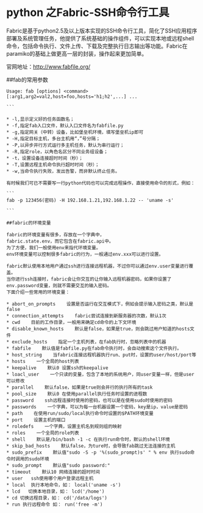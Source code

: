  # python 之Fabric-SSH命令行工具


Fabric是基于python2.5及以上版本实现的SSH命令行工具，简化了SSH应用程序部署及系统管理任务，他提供了系统基础的操作组件，可以实现本地或远程shell命令，包括命令执行、文件上传、下载及完整执行日志输出等功能。Fabric在paramiko的基础上做更高一层的封装，操作起来更加简单。

官网地址：http://www.fabfile.org/

##fab的常用参数
``````
Usage: fab [options] <command>[:arg1,arg2=val2,host=foo,hosts='h1;h2',...] ...

```

* -l,显示定义好的任务函数名；
* -f,指定fab入口文件，默认入口文件名为fabfile.py
* -g,指定网关（中转）设备，比如堡垒机环境，填写堡垒机ip即可
* -H,指定目标主机，多台主机用“，”号分隔；
* -P,以异步并行方式运行多主机任务，默认为串行运行；
* -R,指定role，以角色名区分不同业务组设备；
* -t，设置设备连接超时时间（秒）；
* -T,设置远程主机命令执行超时时间（秒）；
* -w,当命令执行失败，发出告警，而非默认终止任务。

有时候我们可已不需要写一行python代码也可以完成远程操作，直接使用命令的形式，例如：

```
fab -p 123456(密码) -H 192.168.1.21,192.168.1.22 -- 'uname -s'

```

##fabric的环境变量

fabric的环境变量有很多，存放在一个字典中，
fabric.state.env，而它包含在fabric.api中。
为了方便，我们一般使用env来指代环境变量。
env环境变量可以控制很多fabric的行为，一般通过env.xxx可以进行设置。
 
fabric默认使用本地用户通过ssh进行连接远程机器，不过你可以通过env.user变量进行覆盖。
当你进行ssh连接时，fabric会让你交互的让你输入远程机器密码，如果你设置了env.password变量，则就不需要交互的输入密码。
下面介绍一些常用的环境变量：

* abort_on_prompts    设置是否运行在交互模式下，例如会提示输入密码之类，默认是false
* connection_attempts    fabric尝试连接到新服务器的次数，默认1次
* cwd    目前的工作目录，一般用来确定cd命令的上下文环境
* disable_known_hosts    默认是false，如果是true，则会跳过用户知道的hosts文件
* exclude_hosts    指定一个主机列表，在fab执行时，忽略列表中的机器
* fabfile    默认值是fabfile.py在fab命令执行时，会自动搜索这个文件执行。
* host_string    当fabric连接远程机器执行run、put时，设置的user/host/port等
* hosts    一个全局的host列表
* keepalive    默认0 设置ssh的keepalive
* loacl_user    一个只读的变量，包含了本地的系统用户，同user变量一样，但是user可以修改
* parallel    默认false，如果是true则会并行的执行所有的task
* pool_size    默认0 在使用parallel执行任务时设置的进程数
* password    ssh远程连接时使用的密码，也可以是在使用sudo时使用的密码
* passwords    一个字典，可以为每一台机器设置一个密码，key是ip，value是密码
* path    在使用run/sudo/local执行命令时设置的$PATH环境变量
* port    设置主机的端口
* roledefs    一个字典，设置主机名到规则组的映射
* roles    一个全局的role列表
* shell    默认是/bin/bash -1 -c 在执行run命令时，默认的shell环境
* skip_bad_hosts    默认false，为ture时，会导致fab跳过无法连接的主机
* sudo_prefix    默认值"sudo -S -p '%(sudo_prompt)s' " % env 执行sudo命令时调用的sudo环境
* sudo_prompt    默认值"sudo password:"
* timeout    默认10 网络连接的超时时间
* user   ssh使用哪个用户登录远程主机
* local  执行本地命令，如： local('uname -s')
* lcd   切换本地目录，如： lcd('/home')
* cd 切换远程目录，如： cd('/data/logs')
* run 执行远程命令 如： run('free -m')
